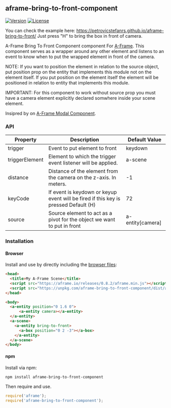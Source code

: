 ## aframe-bring-to-front-component

[![Version](http://img.shields.io/npm/v/aframe-bring-to-front-component.svg?style=flat-square)](https://npmjs.org/package/aframe-bring-to-front-component)
[![License](http://img.shields.io/npm/l/aframe-bring-to-front-component.svg?style=flat-square)](https://npmjs.org/package/aframe-bring-to-front-component)

You can check the example here: https://petrovicstefanrs.github.io/aframe-bring-to-front/
Just press "H" to bring the box in front of camera.

A-Frame Bring To Front Component component For [A-Frame](https://aframe.io).
This component serves as a wrapper around any other element and listens to an event to know when to put the wrapped element in front of the camera.

NOTE: If you want to position the element in relation to the source object, put position prop on the entity that implements this module not on the element itself. If you put position on the element itself the element will be positioned in relation to entity that implements this module.

IMPORTANT: For this component to work without source prop you must have a camera element explicitly declared somwhere inside your scene element.

Insipred by on [A-Frame Modal Component](https://github.com/IdeaSpaceVR/aframe-ui-modal-component).

### API

| Property       | Description                                                                         | Default Value    |
| -------------- | ----------------------------------------------------------------------------------- | ---------------- |
| trigger        | Event to put element to front                                                       | keydown          |
| triggerElement | Element to which the trigger event listener will be applied.                        | a-scene          |
| distance       | Distance of the element from the camera on the z-axis. In meters.                   | -1               |
| keyCode        | If event is keydown or keyup event will be fired if this key is pressed Default (H) | 72               |
| source         | Source element to act as a pivot for the object we want to put in front             | a-entity[camera] |

### Installation

#### Browser

Install and use by directly including the [browser files](dist):

```html
<head>
  <title>My A-Frame Scene</title>
  <script src="https://aframe.io/releases/0.8.2/aframe.min.js"></script>
  <script src="https://unpkg.com/aframe-bring-to-front-component/dist/aframe-bring-to-front-component.min.js"></script>
</head>

<body>
  <a-entity position="0 1.6 0">
      <a-entity camera></a-entity>
  </a-entity>
  <a-scene>
    <a-entity bring-to-front>
      <a-box position="0 2 -3"></a-box>
    </a-entity>
  </a-scene>
</body>
```

#### npm

Install via npm:

```bash
npm install aframe-bring-to-front-component
```

Then require and use.

```js
require('aframe');
require('aframe-bring-to-front-component');
```
